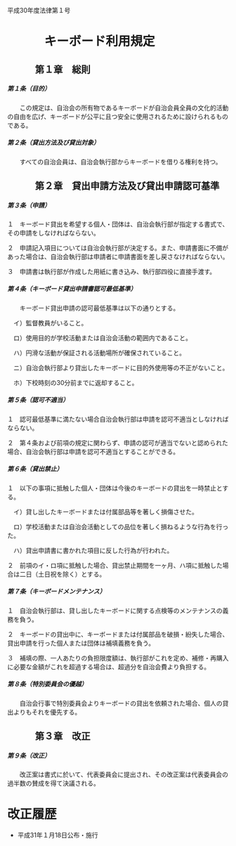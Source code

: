 平成30年度法律第１号

# 　　　キーボード利用規定

## 　　　第１章　総則

##### 第１条（目的）

　　この規定は、自治会の所有物であるキーボードが自治会員全員の文化的活動の自由を広げ、キーボードが公平に且つ安全に使用されるために設けられるものである。

##### 第２条（貸出方法及び貸出対象）

　　すべての自治会員は、自治会執行部からキーボードを借りる権利を持つ。

## 　　　第２章　貸出申請方法及び貸出申請認可基準

##### 第３条（申請）

１　キーボード貸出を希望する個人・団体は、自治会執行部が指定する書式で、その申請をしなければならない。

２　申請記入項目については自治会執行部が決定する。また、申請書面に不備があった場合は、自治会執行部は申請者に申請書面を差し戻さなければならない。

３　申請書は執行部が作成した用紙に書き込み、執行部四役に直接手渡す。

##### 第４条（キーボード貸出申請書認可最低基準）

　　キーボード貸出申請の認可最低基準は以下の通りとする。

　イ）監督教員がいること。

　ロ）使用目的が学校活動または自治会活動の範囲内であること。

　ハ）円滑な活動が保証される活動場所が確保されていること。

　ニ）自治会執行部より貸出したキーボードに目的外使用等の不正がないこと。

　ホ）下校時刻の30分前までに返却すること。

##### 第５条（認可不適当）

１　認可最低基準に満たない場合自治会執行部は申請を認可不適当としなければならない。

２　第４条および前項の規定に関わらず、申請の認可が適当でないと認められた場合、自治会執行部は申請を認可不適当とすることができる。

##### 第６条（貸出禁止）

１　以下の事項に抵触した個人・団体は今後のキーボードの貸出を一時禁止とする。

　イ）貸し出したキーボードまたは付属部品等を著しく損傷させた。

　ロ）学校活動または自治会活動としての品位を著しく損ねるような行為を行った。

　ハ）貸出申請書に書かれた項目に反した行為が行われた。

２　前項のイ・ロ項に抵触した場合、貸出禁止期間を一ヶ月、ハ項に抵触した場合は二日（土日祝を除く）とする。

##### 第７条（キーボードメンテナンス）

１　自治会執行部は、貸し出したキーボードに関する点検等のメンテナンスの義務を負う。

２　キーボードの貸出中に、キーボードまたは付属部品を破損・紛失した場合、貸出申請を行った個人または団体は補填義務を負う。

３　補填の際、一人あたりの負担限度額は、執行部がこれを定め、補修・再購入に必要な金額がこれを超過する場合は、超過分を自治会費より負担する。

##### 第８条（特別委員会の優越）

　　自治会行事で特別委員会よりキーボードの貸出を依頼された場合、個人の貸出よりもそれを優先する。

## 　　　第３章　改正

##### 第９条（改正）

　　改正案は書式に於いて、代表委員会に提出され、その改正案は代表委員会の過半数の賛成を得て決議される。

# 改正履歴

- 平成31年１月18日公布・施行
